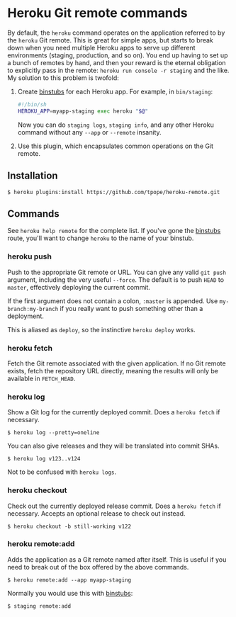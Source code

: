 # Heroku Git remote commands

By default, the `heroku` command operates on the application referred to by
the `heroku` Git remote.  This is great for simple apps, but starts to break
down when you need multiple Heroku apps to serve up different environments
(staging, production, and so on).  You end up having to set up a bunch of
remotes by hand, and then your reward is the eternal obligation to explicitly
pass in the remote: `heroku run console -r staging` and the like.  My solution
to this problem is twofold:

1.  Create [binstubs][] for each Heroku app.  For example, in `bin/staging`:

    ```sh
    #!/bin/sh
    HEROKU_APP=myapp-staging exec heroku "$@"
    ```

    Now you can do `staging logs`, `staging info`, and any other Heroku
    command without any `--app` or `--remote` insanity.

2.  Use this plugin, which encapsulates common operations on the Git remote.

## Installation

    $ heroku plugins:install https://github.com/tpope/heroku-remote.git

## Commands

See `heroku help remote` for the complete list.  If you've gone the
[binstubs][] route, you'll want to change `heroku` to the name of your
binstub.

### heroku push

Push to the appropriate Git remote or URL.  You can give any valid `git push`
argument, including the very useful `--force`.  The default is to push
`HEAD` to `master`, effectively deploying the current commit.

If the first argument does not contain a colon, `:master` is appended.  Use
`my-branch:my-branch` if you really want to push something other than a
deployment.

This is aliased as `deploy`, so the instinctive `heroku deploy` works.

### heroku fetch

Fetch the Git remote associated with the given application.  If no Git remote
exists, fetch the repository URL directly, meaning the results will only be
available in `FETCH_HEAD`.

### heroku log

Show a Git log for the currently deployed commit.  Does a `heroku fetch` if
necessary.

    $ heroku log --pretty=oneline

You can also give releases and they will be translated into commit SHAs.

    $ heroku log v123..v124

Not to be confused with `heroku logs`.

### heroku checkout

Check out the currently deployed release commit.  Does a `heroku fetch` if
necessary.  Accepts an optional release to check out instead.

    $ heroku checkout -b still-working v122

### heroku remote:add

Adds the application as a Git remote named after itself.  This is useful if
you need to break out of the box offered by the above commands.

    $ heroku remote:add --app myapp-staging

Normally you would use this with [binstubs][]:

    $ staging remote:add

[binstubs]: https://github.com/sstephenson/rbenv/wiki/Understanding-binstubs
